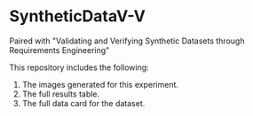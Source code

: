 # SyntheticDataV-V
Paired with "Validating and Verifying Synthetic Datasets through Requirements Engineering"


This repository includes the following: 

1. The images generated for this experiment.
2. The full results table.
3. The full data card for the dataset.
